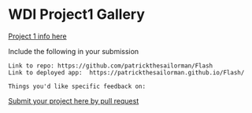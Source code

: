# WDI Project1 Gallery

[Project 1 info here](https://github.com/ga-wdi-exercises/project1)

Include the following in your submission

```
Link to repo: https://github.com/patrickthesailorman/Flash
Link to deployed app:  https://patrickthesailorman.github.io/Flash/

Things you'd like specific feedback on:
```

[Submit your project here by pull request](https://github.com/ga-wdi-pvd/project1-gallery/pulls/)
